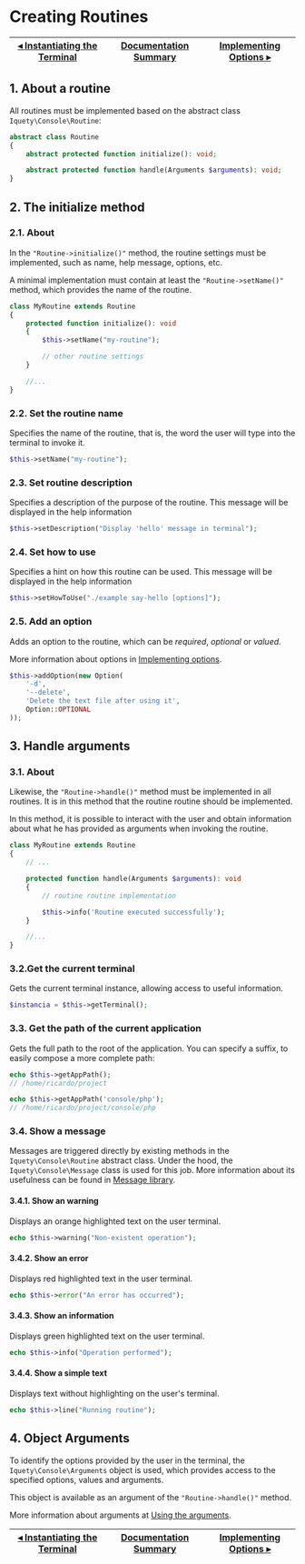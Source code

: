 # Creating Routines

[◂ Instantiating the Terminal](03-instantiating-the-terminal.md) | [Documentation Summary](index.md) | [Implementing Options ▸](05-implementing-options.md)
-- | -- | --

## 1. About a routine

All routines must be implemented based on the abstract class `Iquety\Console\Routine`:

```php
abstract class Routine
{
    abstract protected function initialize(): void;

    abstract protected function handle(Arguments $arguments): void;
}
```

## 2. The initialize method

### 2.1. About

In the `"Routine->initialize()"` method, the routine settings must be implemented, such as name, help message, options, etc.

A minimal implementation must contain at least the `"Routine->setName()"` method, which provides the name of the routine.

```php
class MyRoutine extends Routine
{
    protected function initialize(): void
    {
        $this->setName("my-routine");

        // other routine settings
    }

    //...
}
```

### 2.2. Set the routine name

Specifies the name of the routine, that is, the word the user will type into the terminal to invoke it.

```php
$this->setName("my-routine");
```

### 2.3. Set routine description

Specifies a description of the purpose of the routine.
This message will be displayed in the help information

```php
$this->setDescription("Display 'hello' message in terminal");
```

### 2.4. Set how to use

Specifies a hint on how this routine can be used.
This message will be displayed in the help information

```php
$this->setHowToUse("./example say-hello [options]");
```

### 2.5. Add an option

Adds an option to the routine, which can be *required*, *optional* or *valued*.

More information about options in [Implementing options](05-implementing-options.md).

```php
$this->addOption(new Option(
    '-d',
    '--delete',
    'Delete the text file after using it',
    Option::OPTIONAL
));
```

## 3. Handle arguments

### 3.1. About

Likewise, the `"Routine->handle()"` method must be implemented in all routines. It is in this method that the routine routine should be implemented.

In this method, it is possible to interact with the user and obtain information about what he has provided as arguments when invoking the routine.

```php
class MyRoutine extends Routine
{
    // ...

    protected function handle(Arguments $arguments): void
    {
        // routine routine implementation

        $this->info('Routine executed successfully');
    }

    //...
}
```

### 3.2.Get the current terminal

Gets the current terminal instance, allowing access to useful information.

```php
$instancia = $this->getTerminal();
```

### 3.3. Get the path of the current application

Gets the full path to the root of the application. You can specify a suffix, to easily compose a more complete path:

```php
echo $this->getAppPath();
// /home/ricardo/project

echo $this->getAppPath('console/php');
// /home/ricardo/project/console/php
```

### 3.4. Show a message

Messages are triggered directly by existing methods in the `Iquety\Console\Routine` abstract class.
Under the hood, the `Iquety\Console\Message` class is used for this job.
More information about its usefulness can be found in [Message library](08-message-library.md).

#### 3.4.1. Show an warning

Displays an orange highlighted text on the user terminal.

```php
echo $this->warning("Non-existent operation");
```

#### 3.4.2. Show an error

Displays red highlighted text in the user terminal.

```php
echo $this->error("An error has occurred");
```

#### 3.4.3. Show an information

Displays green highlighted text on the user terminal.

```php
echo $this->info("Operation performed");
```

#### 3.4.4. Show a simple text

Displays text without highlighting on the user's terminal.

```php
echo $this->line("Running routine");
```

## 4. Object Arguments

To identify the options provided by the user in the terminal, the `Iquety\Console\Arguments` object is used, which provides access to the specified options, values and arguments.

This object is available as an argument of the `"Routine->handle()"` method.

More information about arguments at [Using the arguments](06-using-the-arguments.md).

[◂ Instantiating the Terminal](03-instantiating-the-terminal.md) | [Documentation Summary](index.md) | [Implementing Options ▸](05-implementing-options.md)
-- | -- | --

